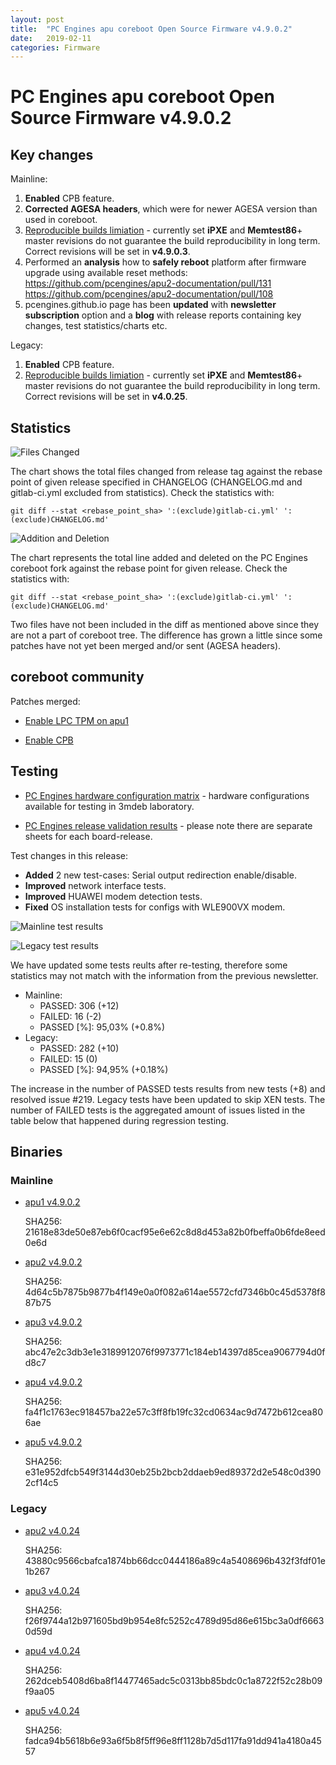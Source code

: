 ```yaml
---
layout: post
title:  "PC Engines apu coreboot Open Source Firmware v4.9.0.2"
date:   2019-02-11
categories: Firmware
---
```

# PC Engines apu coreboot Open Source Firmware v4.9.0.2

## Key changes

Mainline:

1. **Enabled** CPB feature.
2. **Corrected AGESA headers**, which were for newer AGESA version than used in
   coreboot.
3. [Reproducible builds limiation](https://github.com/pcengines/coreboot/issues/267) -
   currently set **iPXE** and **Memtest86**+ master revisions do not guarantee
   the build reproducibility in long term. Correct revisions will be set in
   **v4.9.0.3**.
4. Performed an **analysis** how to **safely reboot** platform after firmware
   upgrade using available reset methods:
   https://github.com/pcengines/apu2-documentation/pull/131
   https://github.com/pcengines/apu2-documentation/pull/108
5. pcengines.github.io page has been **updated** with **newsletter**
   **subscription** option and a **blog** with release reports containing key
   changes, test statistics/charts etc.

Legacy:

1. **Enabled** CPB feature.
2. [Reproducible builds limiation](https://github.com/pcengines/coreboot/issues/267) -
   currently set **iPXE** and **Memtest86**+ master revisions do not guarantee
   the build reproducibility in long term. Correct revisions will be set in
   **v4.0.25**.

## Statistics

![Files Changed](https://gallery.mailchimp.com/fce95b885fc13fbf1db611816/images/3a8427b8-98dc-4316-883c-a28728f34d7c.png)

The chart shows the total files changed from release tag against the rebase point of given release specified in CHANGELOG (CHANGELOG.md and gitlab-ci.yml excluded from statistics). Check the statistics with:

```
git diff --stat <rebase_point_sha> ':(exclude)gitlab-ci.yml' ':(exclude)CHANGELOG.md'
```

![Addition and Deletion](https://gallery.mailchimp.com/fce95b885fc13fbf1db611816/images/7d99ca25-985b-4839-a72e-76d7e3aaa4fc.png)

The chart represents the total line added and deleted on the PC Engines
coreboot fork against the rebase point for given release. Check the statistics
with:

```
git diff --stat <rebase_point_sha> ':(exclude)gitlab-ci.yml' ':(exclude)CHANGELOG.md'
```

Two files have not been included in the diff as mentioned above since they are
not a part of coreboot tree. The difference has grown a little since some
patches have not yet been merged and/or sent (AGESA headers).

## coreboot community

Patches merged:

* [Enable LPC TPM on apu1](https://review.coreboot.org/c/coreboot/+/30354)

* [Enable CPB](https://review.coreboot.org/c/coreboot/+/31229)

## Testing

* [PC Engines hardware configuration matrix](https://3mdeb.com/wp-content/uploads/2019/02/3mdeb-lab-hw-matrix.png) - hardware configurations available for testing in 3mdeb laboratory.

* [PC Engines release validation results](https://3mdeb.us16.list-manage.com/track/click?u=fce95b885fc13fbf1db611816&id=96d9b426c0&e=16ffa34a09) - please note there are separate sheets for each board-release.

Test changes in this release:

* **Added** 2 new test-cases: Serial output redirection enable/disable.
* **Improved** network interface tests.
* **Improved** HUAWEI modem detection tests.
* **Fixed** OS installation tests for configs with WLE900VX modem.

![Mainline test results](https://gallery.mailchimp.com/fce95b885fc13fbf1db611816/images/fb10bb89-9625-4465-ae1d-206c86e367d3.png)

![Legacy test results](https://gallery.mailchimp.com/fce95b885fc13fbf1db611816/images/b41875ae-8b34-4e7f-ae29-5cf090cf2cbf.png)

We have updated some tests reults after re-testing, therefore some statistics
may not match with the information from the previous newsletter.

* Mainline:
  * PASSED: 306 (+12)
  * FAILED: 16 (-2)
  * PASSED [%]: 95,03% (+0.8%)
* Legacy:
  * PASSED: 282 (+10)
  * FAILED: 15 (0)
  * PASSED [%]: 94,95% (+0.18%)

The increase in the number of PASSED tests results from new tests (+8) and
resolved issue #219. Legacy tests have been updated to skip XEN tests. The
number of FAILED tests is the aggregated amount of issues listed in the table
below that happened during regression testing.

## Binaries

### Mainline

* [apu1 v4.9.0.2](https://cloud.3mdeb.com/index.php/s/4bExAC9GxNxKkEZ/download)

  SHA256: 21618e83de50e87eb6f0cacf95e6e62c8d8d453a82b0fbeffa0b6fde8eed0e6d

* [apu2 v4.9.0.2](https://cloud.3mdeb.com/index.php/s/AF5XHB54gz4dpQL/download)

  SHA256: 4d64c5b7875b9877b4f149e0a0f082a614ae5572cfd7346b0c45d5378f887b75

* [apu3 v4.9.0.2](https://cloud.3mdeb.com/index.php/s/G4P4jeLFiwyne4p/download)

  SHA256: abc47e2c3db3e1e3189912076f9973771c184eb14397d85cea9067794d0fd8c7

* [apu4 v4.9.0.2](https://cloud.3mdeb.com/index.php/s/DKo4ZkxjxiTttEb/download)

  SHA256: fa4f1c1763ec918457ba22e57c3ff8fb19fc32cd0634ac9d7472b612cea806ae

* [apu5 v4.9.0.2](https://cloud.3mdeb.com/index.php/s/mxMQamFwnXnwt6G/download)
  
  SHA256: e31e952dfcb549f3144d30eb25b2bcb2ddaeb9ed89372d2e548c0d3902cf14c5

### Legacy

* [apu2 v4.0.24](https://cloud.3mdeb.com/index.php/s/F2mk9GQMYWGrd9p/download)

  SHA256: 43880c9566cbafca1874bb66dcc0444186a89c4a5408696b432f3fdf01e1b267

* [apu3 v4.0.24](https://cloud.3mdeb.com/index.php/s/AdCzmcdRcnSzRFL/download)

  SHA256: f26f9744a12b971605bd9b954e8fc5252c4789d95d86e615bc3a0df66630d59d

* [apu4 v4.0.24](https://cloud.3mdeb.com/index.php/s/92ScGtQL7NPjkcr/download)

  SHA256: 262dceb5408d6ba8f14477465adc5c0313bb85bdc0c1a8722f52c28b09f9aa05

* [apu5 v4.0.24](https://cloud.3mdeb.com/index.php/s/AJP9eSnkRBcoxtT/download)

  SHA256: fadca94b5618b6e93a6f5b8f5ff96e8ff1128b7d5d117fa91dd941a4180a4557
